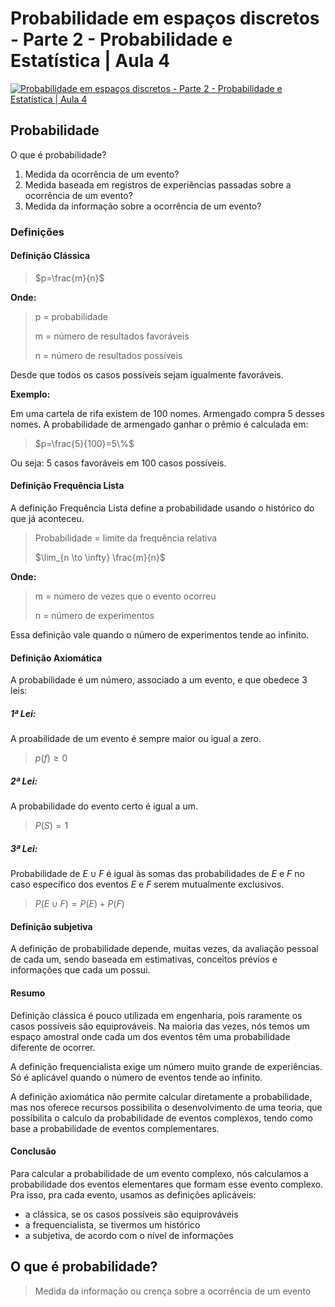 # Probabilidade em espaços discretos - Parte 2 - Probabilidade e Estatística | Aula 4

[![Probabilidade em espaços discretos - Parte 2 - Probabilidade e Estatística | Aula 4](https://img.youtube.com/vi/9jAxVU8VcoQ/0.jpg)](https://www.youtube.com/watch?v=9jAxVU8VcoQ)

## Probabilidade

O que é probabilidade? 

1. Medida da ocorrência de um evento?
2. Medida baseada em registros de experiências passadas sobre a ocorrência de um evento?
3. Medida da informação sobre a ocorrência de um evento?

### Definições

#### Definição Clássica

>$p=\frac{m}{n}$

**Onde:**
> p = probabilidade
>
> m = número de resultados favoráveis
>
> n = número de resultados possíveis

Desde que todos os casos possíveis sejam igualmente favoráveis.

**Exemplo:**

Em uma cartela de rifa existem de 100 nomes. Armengado compra 5 desses nomes. A probabilidade de armengado ganhar o prêmio é calculada em:

>$p=\frac{5}{100}=5\%$

Ou seja: 5 casos favoráveis em 100 casos possíveis.

#### Definição Frequência Lista

A definição Frequência Lista define a probabilidade usando o histórico do que já aconteceu. 

> Probabilidade = limite da frequência relativa
>
>$\lim_{n \to \infty} \frac{m}{n}$

**Onde:**

> m = número de vezes que o evento ocorreu
>
>n = número de experimentos

Essa definição vale quando o número de experimentos tende ao infinito.

#### Definição Axiomática

A probabilidade é um número, associado a um evento, e que obedece 3 leis:

##### 1ª Lei:

A proabilidade de um evento é sempre maior ou igual a zero.

> $p(f) \ge 0$

##### 2ª Lei:

A probabilidade do evento certo é igual a um.

> $P(S) = 1$

##### 3ª Lei:

Probabilidade de $E \cup F$ é igual às somas das probabilidades de $E$ e $F$ no caso específico dos eventos $E$ e $F$ serem mutualmente exclusivos.

> $P(E \cup F) = P(E) + P(F)$

#### Definição subjetiva

A definição de probabilidade depende, muitas vezes, da avaliação pessoal de cada um, sendo baseada em estimativas, conceitos prévios e informações que cada um possui.

#### Resumo

Definição clássica é pouco utilizada em engenharia, pois raramente os casos possíveis são equiprováveis. Na maioria das vezes, nós temos um espaço amostral onde cada um dos eventos têm uma probabilidade diferente de ocorrer.

A definição frequencialista exige um número muito grande de experiências. Só é aplicável quando o número de eventos tende ao infinito.

A definição axiomática não permite calcular diretamente a probabilidade, mas nos oferece recursos possibilita o desenvolvimento de uma teoria, que possibilita o calculo da probabilidade de eventos complexos, tendo como base a probabilidade de eventos complementares.

#### Conclusão

Para calcular a probabilidade de um evento complexo, nós calculamos a probabilidade dos eventos elementares que formam esse evento complexo. Pra isso, pra cada evento, usamos as definições aplicáveis:

* a clássica, se os casos possíveis são equiprováveis
* a frequencialista, se tivermos um histórico
* a subjetiva, de acordo com o nível de informações

## O que é probabilidade?

> Medida da informação ou crença sobre a ocorrência de um evento
